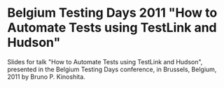 # Belgium Testing Days 2011 "How to Automate Tests using TestLink and Hudson" 

Slides for talk "How to Automate Tests using TestLink and Hudson", presented in the
Belgium Testing Days conference, in Brussels, Belgium, 2011 by Bruno P. Kinoshita.
